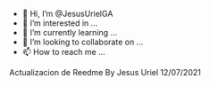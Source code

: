 - 👋 Hi, I’m @JesusUrielGA
- 👀 I’m interested in ...
- 🌱 I’m currently learning ...
- 💞️ I’m looking to collaborate on ...
- 📫 How to reach me ...

<!---
JesusUrielGA/JesusUrielGA is a ✨ special ✨ repository because its `README.md` (this file) appears on your GitHub profile.
You can click the Preview link to take a look at your changes.
--->
Actualizacion de Reedme By Jesus Uriel 12/07/2021
